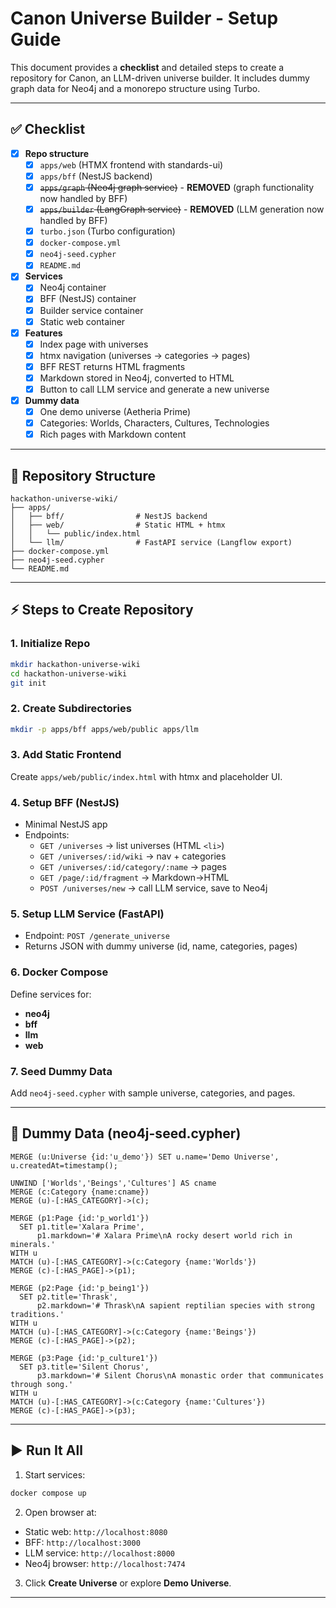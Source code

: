 # Canon Universe Builder - Setup Guide

This document provides a **checklist** and detailed steps to create a repository for Canon, an LLM-driven universe builder. It includes dummy graph data for Neo4j and a monorepo structure using Turbo.

---

## ✅ Checklist

- [x] **Repo structure**
  - [x] `apps/web` (HTMX frontend with standards-ui)
  - [x] `apps/bff` (NestJS backend)
  - [x] ~~`apps/graph` (Neo4j graph service)~~ - **REMOVED** (graph functionality now handled by BFF)
  - [x] ~~`apps/builder` (LangGraph service)~~ - **REMOVED** (LLM generation now handled by BFF)
  - [x] `turbo.json` (Turbo configuration)
  - [x] `docker-compose.yml`
  - [x] `neo4j-seed.cypher`
  - [x] `README.md`

- [x] **Services**
  - [x] Neo4j container
  - [x] BFF (NestJS) container
  - [x] Builder service container
  - [x] Static web container

- [x] **Features**
  - [x] Index page with universes
  - [x] htmx navigation (universes → categories → pages)
  - [x] BFF REST returns HTML fragments
  - [x] Markdown stored in Neo4j, converted to HTML
  - [x] Button to call LLM service and generate a new universe

- [x] **Dummy data**
  - [x] One demo universe (Aetheria Prime)
  - [x] Categories: Worlds, Characters, Cultures, Technologies
  - [x] Rich pages with Markdown content

---

## 📂 Repository Structure

```
hackathon-universe-wiki/
├── apps/
│   ├── bff/                # NestJS backend
│   ├── web/                # Static HTML + htmx
│   │   └── public/index.html
│   └── llm/                # FastAPI service (Langflow export)
├── docker-compose.yml
├── neo4j-seed.cypher
└── README.md
```

---

## ⚡ Steps to Create Repository

### 1. Initialize Repo

```bash
mkdir hackathon-universe-wiki
cd hackathon-universe-wiki
git init
```

### 2. Create Subdirectories

```bash
mkdir -p apps/bff apps/web/public apps/llm
```

### 3. Add Static Frontend

Create `apps/web/public/index.html` with htmx and placeholder UI.

### 4. Setup BFF (NestJS)

- Minimal NestJS app
- Endpoints:
  - `GET /universes` → list universes (HTML `<li>`)
  - `GET /universes/:id/wiki` → nav + categories
  - `GET /universes/:id/category/:name` → pages
  - `GET /page/:id/fragment` → Markdown→HTML
  - `POST /universes/new` → call LLM service, save to Neo4j

### 5. Setup LLM Service (FastAPI)

- Endpoint: `POST /generate_universe`
- Returns JSON with dummy universe (id, name, categories, pages)

### 6. Docker Compose

Define services for:

- **neo4j**
- **bff**
- **llm**
- **web**

### 7. Seed Dummy Data

Add `neo4j-seed.cypher` with sample universe, categories, and pages.

---

## 🌱 Dummy Data (neo4j-seed.cypher)

```cypher
MERGE (u:Universe {id:'u_demo'}) SET u.name='Demo Universe', u.createdAt=timestamp();

UNWIND ['Worlds','Beings','Cultures'] AS cname
MERGE (c:Category {name:cname})
MERGE (u)-[:HAS_CATEGORY]->(c);

MERGE (p1:Page {id:'p_world1'})
  SET p1.title='Xalara Prime',
      p1.markdown='# Xalara Prime\nA rocky desert world rich in minerals.'
WITH u
MATCH (u)-[:HAS_CATEGORY]->(c:Category {name:'Worlds'})
MERGE (c)-[:HAS_PAGE]->(p1);

MERGE (p2:Page {id:'p_being1'})
  SET p2.title='Thrask',
      p2.markdown='# Thrask\nA sapient reptilian species with strong traditions.'
WITH u
MATCH (u)-[:HAS_CATEGORY]->(c:Category {name:'Beings'})
MERGE (c)-[:HAS_PAGE]->(p2);

MERGE (p3:Page {id:'p_culture1'})
  SET p3.title='Silent Chorus',
      p3.markdown='# Silent Chorus\nA monastic order that communicates through song.'
WITH u
MATCH (u)-[:HAS_CATEGORY]->(c:Category {name:'Cultures'})
MERGE (c)-[:HAS_PAGE]->(p3);
```

---

## ▶️ Run It All

1. Start services:

```bash
docker compose up
```

2. Open browser at:

- Static web: `http://localhost:8080`
- BFF: `http://localhost:3000`
- LLM service: `http://localhost:8000`
- Neo4j browser: `http://localhost:7474`

3. Click **Create Universe** or explore **Demo Universe**.

---
